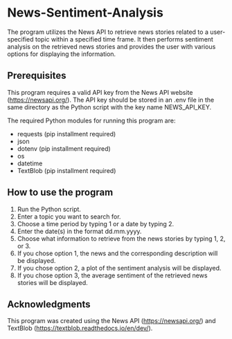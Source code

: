 # News-Sentiment-Analysis
The program utilizes the News API to retrieve news stories related to a user-specified topic within a specified time frame. It then performs sentiment analysis on the retrieved news stories and provides the user with various options for displaying the information.

## Prerequisites
This program requires a valid API key from the News API website (https://newsapi.org/). The API key should be stored in an .env file in the same directory as the Python script with the key name NEWS_API_KEY.

The required Python modules for running this program are:

- requests (pip installment required)
- json
- dotenv (pip installment required)
- os
- datetime
- TextBlob (pip installment required)

## How to use the program
1. Run the Python script.
2. Enter a topic you want to search for.
3. Choose a time period by typing 1 or a date by typing 2.
4. Enter the date(s) in the format dd.mm.yyyy.
5. Choose what information to retrieve from the news stories by typing 1, 2, or 3.
6. If you chose option 1, the news and the corresponding description will be displayed. 
7. If you chose option 2, a plot of the sentiment analysis will be displayed.
8. If you chose option 3, the average sentiment of the retrieved news stories will be displayed.

## Acknowledgments
This program was created using the News API (https://newsapi.org/) and TextBlob (https://textblob.readthedocs.io/en/dev/).